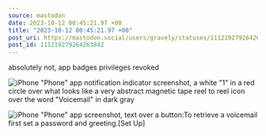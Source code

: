 ```yaml
---
source: mastodon
date: 2023-10-12 00:45:21.97 +00
title: "2023-10-12 00:45:21.97 +00"
post_uri: https://mastodon.social/users/gravely/statuses/111219279264263842
post_id: 111219279264263842
---
```

absolutely not, app badges privileges revoked


![iPhone "Phone" app notification indicator screenshot, a white "1" in a red circle over what looks like a very abstract magnetic tape reel to reel icon over the word "Voicemail" in dark gray](/images/111219278843229299.jpeg)

![iPhone "Phone" app screenshot, text over a button:To retrieve a voicemail first set a password and greeting.[Set Up]](/images/111219278916492539.jpeg)

